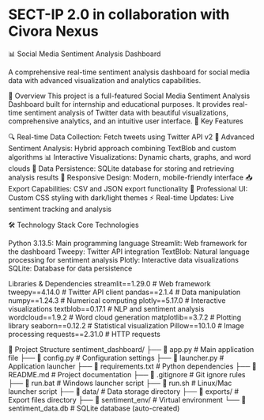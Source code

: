 # SECT-IP 2.0  in collaboration with Civora Nexus
📊 Social Media Sentiment Analysis Dashboard

A comprehensive real-time sentiment analysis dashboard for social media data with advanced visualization and analytics capabilities.

🌟 Overview
This project is a full-featured Social Media Sentiment Analysis Dashboard built for internship and educational purposes. It provides real-time sentiment analysis of Twitter data with beautiful visualizations, comprehensive analytics, and an intuitive user interface.
🎯 Key Features

🔍 Real-time Data Collection: Fetch tweets using Twitter API v2
🧠 Advanced Sentiment Analysis: Hybrid approach combining TextBlob and custom algorithms
📊 Interactive Visualizations: Dynamic charts, graphs, and word clouds
💾 Data Persistence: SQLite database for storing and retrieving analysis results
📱 Responsive Design: Modern, mobile-friendly interface
📥 Export Capabilities: CSV and JSON export functionality
🎨 Professional UI: Custom CSS styling with dark/light themes
⚡ Real-time Updates: Live sentiment tracking and analysis


🛠️ Technology Stack
Core Technologies

Python 3.13.5: Main programming language
Streamlit: Web framework for the dashboard
Tweepy: Twitter API integration
TextBlob: Natural language processing for sentiment analysis
Plotly: Interactive data visualizations
SQLite: Database for data persistence

Libraries & Dependencies
streamlit==1.29.0      # Web framework
tweepy==4.14.0         # Twitter API client
pandas==2.1.4          # Data manipulation
numpy==1.24.3          # Numerical computing
plotly==5.17.0         # Interactive visualizations
textblob==0.17.1       # NLP and sentiment analysis
wordcloud==1.9.2       # Word cloud generation
matplotlib==3.7.2      # Plotting library
seaborn==0.12.2        # Statistical visualization
Pillow==10.1.0         # Image processing
requests==2.31.0       # HTTP requests



📁 Project Structure
sentiment_dashboard/
├── 📄 app.py                    # Main application file
├── 📄 config.py                 # Configuration settings
├── 📄 launcher.py               # Application launcher
├── 📄 requirements.txt          # Python dependencies
├── 📄 README.md                 # Project documentation
├── 📄 .gitignore               # Git ignore rules
├── 📄 run.bat                   # Windows launcher script
├── 📄 run.sh                    # Linux/Mac launcher script
├── 📁 data/                     # Data storage directory
├── 📁 exports/                  # Export files directory
├── 📁 sentiment_env/            # Virtual environment
└── 📄 sentiment_data.db         # SQLite database (auto-created)

